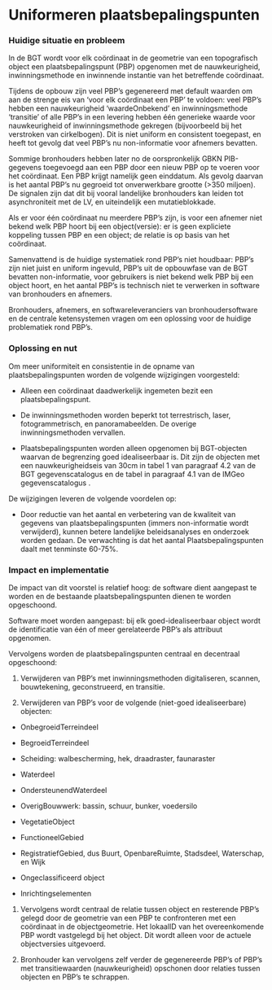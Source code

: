 Uniformeren plaatsbepalingspunten
=================================

### Huidige situatie en probleem

In de BGT wordt voor elk coördinaat in de geometrie van een topografisch object
een plaatsbepalingspunt (PBP) opgenomen met de nauwkeurigheid, inwinningsmethode
en inwinnende instantie van het betreffende coördinaat.

Tijdens de opbouw zijn veel PBP’s gegenereerd met default waarden om aan de
strenge eis van ‘voor elk coördinaat een PBP’ te voldoen: veel PBP’s hebben een
nauwkeurigheid ‘waardeOnbekend’ en inwinningsmethode ‘transitie’ of alle PBP’s
in een levering hebben één generieke waarde voor nauwkeurigheid of
inwinningsmethode gekregen (bijvoorbeeld bij het verstroken van cirkelbogen).
Dit is niet uniform en consistent toegepast, en heeft tot gevolg dat veel PBP’s
nu non-informatie voor afnemers bevatten.

Sommige bronhouders hebben later no de oorspronkelijk GBKN PIB-gegevens
toegevoegd aan een PBP door een nieuw PBP op te voeren voor het coördinaat. Een
PBP krijgt namelijk geen einddatum. Als gevolg daarvan is het aantal PBP’s nu
gegroeid tot onverwerkbare grootte (\>350 miljoen). De signalen zijn dat dit bij
vooral landelijke bronhouders kan leiden tot asynchroniteit met de LV, en
uiteindelijk een mutatieblokkade.

Als er voor één coördinaat nu meerdere PBP’s zijn, is voor een afnemer niet
bekend welk PBP hoort bij een object(versie): er is geen expliciete koppeling
tussen PBP en een object; de relatie is op basis van het coördinaat.

Samenvattend is de huidige systematiek rond PBP’s niet houdbaar: PBP’s zijn niet
juist en uniform ingevuld, PBP’s uit de opbouwfase van de BGT bevatten
non-informatie, voor gebruikers is niet bekend welk PBP bij een object hoort, en
het aantal PBP’s is technisch niet te verwerken in software van bronhouders en
afnemers.

Bronhouders, afnemers, en softwareleveranciers van bronhoudersoftware en de
centrale ketensystemen vragen om een oplossing voor de huidige problematiek rond
PBP’s.

### Oplossing en nut

Om meer uniformiteit en consistentie in de opname van plaatsbepalingspunten
worden de volgende wijzigingen voorgesteld:

-   Alleen een coördinaat daadwerkelijk ingemeten bezit een plaatsbepalingspunt.

-   De inwinningsmethoden worden beperkt tot terrestrisch, laser,
    fotogrammetrisch, en panoramabeelden. De overige inwinningsmethoden
    vervallen.

-   Plaatsbepalingspunten worden alleen opgenomen bij BGT-objecten waarvan de
    begrenzing goed idealiseerbaar is. Dit zijn de objecten met een
    nauwkeurigheidseis van 30cm in tabel 1 van paragraaf 4.2 van de BGT
    gegevenscatalogus en de tabel in paragraaf 4.1 van de IMGeo
    gegevenscatalogus .

De wijzigingen leveren de volgende voordelen op:

-   Door reductie van het aantal en verbetering van de kwaliteit van gegevens
    van plaatsbepalingspunten (immers non-informatie wordt verwijderd), kunnen
    betere landelijke beleidsanalyses en onderzoek worden gedaan. De verwachting
    is dat het aantal Plaatsbepalingspunten daalt met tenminste 60-75%.

### Impact en implementatie

De impact van dit voorstel is relatief hoog: de software dient aangepast te
worden en de bestaande plaatsbepalingspunten dienen te worden opgeschoond.

Software moet worden aangepast: bij elk goed-idealiseerbaar object wordt de
identificatie van één of meer gerelateerde PBP’s als attribuut opgenomen.

Vervolgens worden de plaatsbepalingspunten centraal en decentraal opgeschoond:

1.  Verwijderen van PBP’s met inwinningsmethoden digitaliseren, scannen,
    bouwtekening, geconstrueerd, en transitie.

2.  Verwijderen van PBP’s voor de volgende (niet-goed idealiseerbare) objecten:

-   OnbegroeidTerreindeel

-   BegroeidTerreindeel

-   Scheiding: walbescherming, hek, draadraster, faunaraster

-   Waterdeel

-   OndersteunendWaterdeel

-   OverigBouwwerk: bassin, schuur, bunker, voedersilo

-   VegetatieObject

-   FunctioneelGebied

-   RegistratiefGebied, dus Buurt, OpenbareRuimte, Stadsdeel, Waterschap, en
    Wijk

-   Ongeclassificeerd object

-   Inrichtingselementen

1.  Vervolgens wordt centraal de relatie tussen object en resterende PBP’s
    gelegd door de geometrie van een PBP te confronteren met een coördinaat in
    de objectgeometrie. Het lokaalID van het overeenkomende PBP wordt vastgelegd
    bij het object. Dit wordt alleen voor de actuele objectversies uitgevoerd.

2.  Bronhouder kan vervolgens zelf verder de gegenereerde PBP’s of PBP’s met
    transitiewaarden (nauwkeurigheid) opschonen door relaties tussen objecten en
    PBP’s te schrappen.
